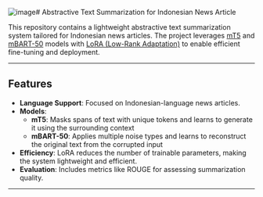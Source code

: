 ![image](https://github.com/user-attachments/assets/116d1327-233d-4681-b3dc-84a6697cde78)# Abstractive Text Summarization for Indonesian News Article

This repository contains a lightweight abstractive text summarization system tailored for Indonesian news articles. The project leverages [mT5](https://huggingface.co/models) and [mBART-50](https://huggingface.co/facebook/mbart-large-50) models with [LoRA (Low-Rank Adaptation)](https://arxiv.org/abs/2106.09685) to enable efficient fine-tuning and deployment.

---

## Features

- **Language Support**: Focused on Indonesian-language news articles.
- **Models**:
  - **mT5**: Masks spans of text with unique tokens and learns to generate it using the surrounding context
  - **mBART-50**: Applies multiple noise types and learns to reconstruct the original text from the corrupted input
- **Efficiency**: LoRA reduces the number of trainable parameters, making the system lightweight and efficient.
- **Evaluation**: Includes metrics like ROUGE for assessing summarization quality.

---
